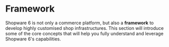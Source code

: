 # Framework

Shopware 6 is not only a commerce platform, but also a **framework** to develop highly customised shop infrastructures. This section will introduce some of the core concepts that will help you fully understand and leverage Shopware 6's capabilities.

